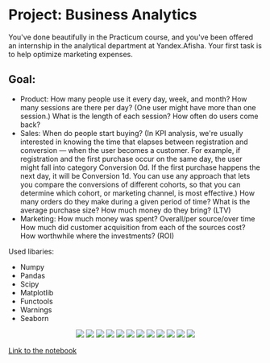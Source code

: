 # Project: Business Analytics

You've done beautifully in the Practicum course, and you've been offered an internship in the analytical department at Yandex.Afisha. Your first task is to help optimize marketing expenses.

## Goal:
- Product:
How many people use it every day, week, and month?
How many sessions are there per day? (One user might have more than one session.)
What is the length of each session?
How often do users come back?
- Sales:
When do people start buying? (In KPI analysis, we're usually interested in knowing the time that elapses between registration and conversion — when the user becomes a customer. For example, if registration and the first purchase occur on the same day, the user might fall into category Conversion 0d. If the first purchase happens the next day, it will be Conversion 1d. You can use any approach that lets you compare the conversions of different cohorts, so that you can determine which cohort, or marketing channel, is most effective.)
How many orders do they make during a given period of time?
What is the average purchase size?
How much money do they bring? (LTV)
- Marketing:
How much money was spent? Overall/per source/over time
How much did customer acquisition from each of the sources cost?
How worthwhile where the investments? (ROI)
  
Used libaries:
- Numpy
- Pandas
- Scipy
- Matplotlib
- Functools
- Warnings
- Seaborn

<p align="center"> 
<img src="ba/img1.png"> 
<img src="ba/img2.png"> 
<img src="ba/img3.png"> 
<img src="ba/img4.png"> 
<img src="ba/img5.png"> 
<img src="ba/img6.png"> 
<img src="ba/img7.png"> 
<img src="ba/img8.png"> 
<img src="ba/img9.png"> 
<img src="ba/img10.png">
<img src="ba/img11.png"> 
<img src="ba/img12.png"> 
</p>


[Link to the notebook](https://github.com/Tommy-Python/Data-Analysis-Portfolio/blob/main/ba/BA.ipynb)
